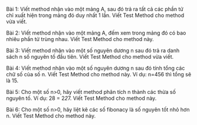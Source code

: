 Bài 1: Viết method nhận vào một mảng A, sau đó trả ra tất cả các phần tử chỉ xuất hiện trong mảng đó duy nhất 1 lần. Viết Test Method cho method vừa viết.

Bài 2: Viết method nhận vào một mảng A, đếm xem trong mảng đó có bao nhiêu phần tử trùng nhau. Viết Test Method cho method này.

Bài 3: Viết method nhận vào một số nguyên dương n sau đó trả ra danh sách n số nguyên tố đầu tiên. Viết Test Method cho method vừa viết.

Bài 4: Viết method nhận vào một số nguyên dương n sau đó tính tổng các chữ số của số n. Viết Test Method cho method này. Ví dụ: n=456 thì tổng sẽ là 15.

Bài 5: Cho một số n>0, hãy viết method phân tích n thành các thừa số nguyên tố. Ví dụ: 28 = 2*2*7. Viết Test Method cho method này.

Bài 6: Cho một số n>0, hãy liệt kê các số fibonacy là số nguyên tốt nhỏ hơn n. Viết Test Method cho method này.
